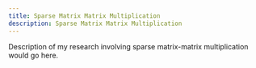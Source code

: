 ```yaml
---
title: Sparse Matrix Matrix Multiplication
description: Sparse Matrix Matrix Multiplication
---
```

Description of my research involving sparse matrix-matrix multiplication would go here.
